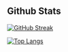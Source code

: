   ## Github Stats
  
  [![GitHub Streak](https://streak-stats.demolab.com/?user=roelof69&theme=react)](https://git.io/streak-stats)
  
  [![Top Langs](https://github-readme-stats.vercel.app/api/top-langs/?username=roelof69&layout=compact&theme=react&hide=c,java)](https://github.com/anuraghazra/github-readme-stats)

